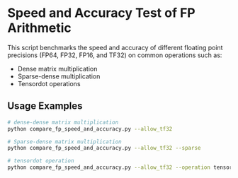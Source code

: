 # Speed and Accuracy Test of FP Arithmetic

This script benchmarks the speed and accuracy of different floating point precisions (FP64, FP32, FP16, and TF32) on common operations such as:

- Dense matrix multiplication
- Sparse-dense multiplication
- Tensordot operations 


## Usage Examples

```bash
# dense-dense matrix multiplication
python compare_fp_speed_and_accuracy.py --allow_tf32

# Sparse-dense matrix multiplication
python compare_fp_speed_and_accuracy.py --allow_tf32 --sparse

# tensordot operation
python compare_fp_speed_and_accuracy.py --allow_tf32 --operation tensordot --N 100 --M 100 --K 100 --batch 100
```
